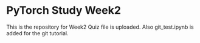 # PyTorch Study Week2
This is the repository for Week2
Quiz file is uploaded.
Also git_test.ipynb is added for the git tutorial.